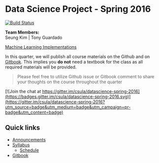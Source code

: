 # Data Science Project - Spring 2016

[![Build Status](https://travis-ci.org/csula/datascience-spring-2016.svg?branch=master)](https://travis-ci.org/csula/datascience-spring-2016)

**Team Members:**  
Seung Kim | Tony Guardado

[Machine Learning Implementations][1]


In this quarter, we will publish all course materials on the Github and on [Gitbook][1].  This implies you **do not** need a textbook for the class as all required materials will be provided.

> Please feel free to utilize Github issue or Gitbook comment to share your thoughts on the course throughout the quarter

[![Join the chat at https://gitter.im/csula/datascience-spring-2016](https://badges.gitter.im/csula/datascience-spring-2016.svg)](https://gitter.im/csula/datascience-spring-2016?utm_source=badge&utm_medium=badge&utm_campaign=pr-badge&utm_content=badge)

## Quick links

* [Announcements](announcements.md)
* [Syllabus](syllabus.md)
  * [Schedule](syllabus.md#course-schedule)
* [Gitbook][1]

[1]: https://github.com/seungkim11/beautiful-data-project-victorious-secret/blob/master/python/Reddit_Analysis.ipynb
